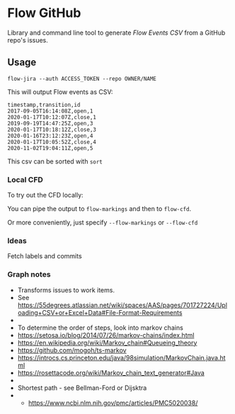 # Flow GitHub

Library and command line tool to generate _Flow Events CSV_ from a GitHub repo's issues.

## Usage

    flow-jira --auth ACCESS_TOKEN --repo OWNER/NAME

This will output Flow events as CSV:

```csv
timestamp,transition,id
2017-09-05T16:14:08Z,open,1
2020-01-17T10:12:07Z,close,1
2019-09-19T14:47:25Z,open,3
2020-01-17T10:18:12Z,close,3
2020-01-16T23:12:23Z,open,4
2020-01-17T10:05:52Z,close,4
2020-11-02T19:04:11Z,open,5
```

This csv can be sorted with `sort`

### Local CFD

To try out the CFD locally:

You can pipe the output to `flow-markings` and then to `flow-cfd`.

Or more conveniently, just specify `--flow-markings` or `--flow-cfd`

### Ideas

Fetch labels and commits

### Graph notes

- Transforms issues to work items.
- See https://55degrees.atlassian.net/wiki/spaces/AAS/pages/701727224/Uploading+CSV+or+Excel+Data#File-Format-Requirements
-
- To determine the order of steps, look into markov chains
- https://setosa.io/blog/2014/07/26/markov-chains/index.html
- https://en.wikipedia.org/wiki/Markov_chain#Queueing_theory
- https://github.com/mogoh/ts-markov
- https://introcs.cs.princeton.edu/java/98simulation/MarkovChain.java.html
- https://rosettacode.org/wiki/Markov_chain_text_generator#Java
-
- Shortest path - see Bellman-Ford or Dijsktra
- - https://www.ncbi.nlm.nih.gov/pmc/articles/PMC5020038/
